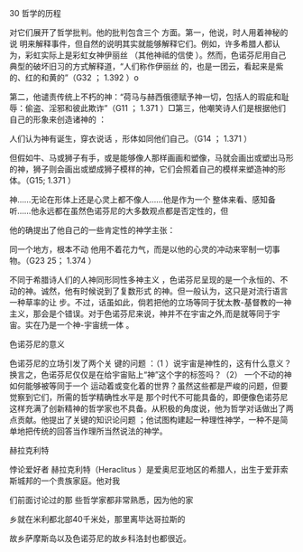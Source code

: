30 哲学的历程

对它们展开了哲学批判。他的批判包含三个 方面。第一，他说，时人用着神秘的说 明来解释事件，但自然的说明其实就能够解释它们。例如，许多希腊人都认为，彩虹实际上是彩虹女神伊丽丝 （其他神祗的信使 ）。然而，色诺芬尼用自己典型的破坏旧习的方式解释道，“人们称作伊丽丝 的，也是一团云，看起来是紫的、红的和黄的”（G32 ； 1.392  ）o

第二，他谴责传统上不朽的神：“荷马与赫西俄德赋予神一切，包括人的瑕疵和耻辱：偷盗、淫邪和彼此欺诈”（G11 ； 1.371 ）□第三，他嘲笑诗人们是根据他们自己的形象来创造诸神的 ：

人们认为神有诞生，穿衣说话 ，形体如同他们自己。（G14 ； 1.371 ）

但假如牛、马或狮子有手，或是能够像人那样画画和塑像，马就会画出或塑出马形的神，狮子则会画出或塑成狮子模样的神，它们会照着自己的模样来塑造神的形体。（G15; 1.371 ）

神……无论在形体上还是心灵上都不像人……他是作为一个 整体来看、感知备听……他永远都在虽然色诺芬尼的大多数观点都是否定性的，但

他的确提出了他自己的一些肯定性的神学主张：

同一个地方，根本不动 他用不着花力气，而是以他的心灵的冲动来宰制一切事 物。（G23 25； 1.374 ）

不同于希腊诗人们的人神同形同性多神主义 ，色诺芬尼呈现的是一个永恒的、不动的神。诚然，他有时候说到了复数形式 的神。但一般认为，这只是对流行语言一种草率的让 步。不过，话虽如此，倘若把他的立场等同于犹太教-基督教的一神主义，那会是个错误。对于色诺芬尼来说，神并不在宇宙之外,而是就等同于宇宙。实在乃是一个神-宇宙统一体 。

色诺芬尼的意义

色诺芬尼的立场引发了两个关 键的问题 ：（1 ）说宇宙是神性的，这有什么意义？换言之，色诺芬尼仅仅是在给宇宙贴上“神”这个字的标签吗？（2） 一个不动的神如何能够被等同于一个 运动着或变化着的世界？虽然这些都是严峻的问题，但要觉察到它们，所需的哲学精确性水平是 那个时代不可能具备的，即便像色诺芬尼这样充满了创新精神的哲学家也不具备。从积极的角度说，他为哲学对话做出了两点贡献。他提出了关键的知识论问题 ；他试图构建起一种理性神学，一种不是简单地把传统的回答当作理所当然说法的神学。

赫拉克利特

悖论爱好者  赫拉克利特（Heraclitus ）是爱奥尼亚地区的希腊人，出生于爱菲索斯城邦的一个贵族家庭。他对我

们前面讨论过的那 些哲学家都非常熟悉，因为他的家

乡就在米利都北部40千米处，那里离毕达哥拉斯的

故乡萨摩斯岛以及色诺芬尼的故乡科洛封也都很近。

